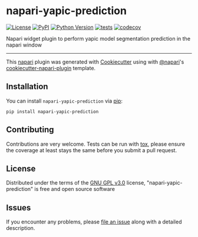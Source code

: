 # napari-yapic-prediction

[![License](https://img.shields.io/pypi/l/napari-yapic-prediction.svg?color=green)](https://github.com/dlesmesl/napari-yapic-prediction/raw/master/LICENSE)
[![PyPI](https://img.shields.io/pypi/v/napari-yapic-prediction.svg?color=green)](https://pypi.org/project/napari-yapic-prediction)
[![Python Version](https://img.shields.io/pypi/pyversions/napari-yapic-prediction.svg?color=green)](https://python.org)
[![tests](https://github.com/dlesmesl/napari-yapic-prediction/workflows/tests/badge.svg)](https://github.com/dlesmesl/napari-yapic-prediction/actions)
[![codecov](https://codecov.io/gh/dlesmesl/napari-yapic-prediction/branch/master/graph/badge.svg)](https://codecov.io/gh/dlesmesl/napari-yapic-prediction)

Napari widget plugin to perform yapic model segmentation prediction in the napari window

----------------------------------

This [napari] plugin was generated with [Cookiecutter] using with [@napari]'s [cookiecutter-napari-plugin] template.

<!--
Don't miss the full getting started guide to set up your new package:
https://github.com/napari/cookiecutter-napari-plugin#getting-started

and review the napari docs for plugin developers:
https://napari.org/docs/plugins/index.html
-->

## Installation

You can install `napari-yapic-prediction` via [pip]:

    pip install napari-yapic-prediction

## Contributing

Contributions are very welcome. Tests can be run with [tox], please ensure
the coverage at least stays the same before you submit a pull request.

## License

Distributed under the terms of the [GNU GPL v3.0] license,
"napari-yapic-prediction" is free and open source software

## Issues

If you encounter any problems, please [file an issue] along with a detailed description.

[napari]: https://github.com/napari/napari
[Cookiecutter]: https://github.com/audreyr/cookiecutter
[@napari]: https://github.com/napari
[MIT]: http://opensource.org/licenses/MIT
[BSD-3]: http://opensource.org/licenses/BSD-3-Clause
[GNU GPL v3.0]: http://www.gnu.org/licenses/gpl-3.0.txt
[GNU LGPL v3.0]: http://www.gnu.org/licenses/lgpl-3.0.txt
[Apache Software License 2.0]: http://www.apache.org/licenses/LICENSE-2.0
[Mozilla Public License 2.0]: https://www.mozilla.org/media/MPL/2.0/index.txt
[cookiecutter-napari-plugin]: https://github.com/napari/cookiecutter-napari-plugin
[file an issue]: https://github.com/dlesmesl/napari-yapic-prediction/issues
[napari]: https://github.com/napari/napari
[tox]: https://tox.readthedocs.io/en/latest/
[pip]: https://pypi.org/project/pip/
[PyPI]: https://pypi.org/
